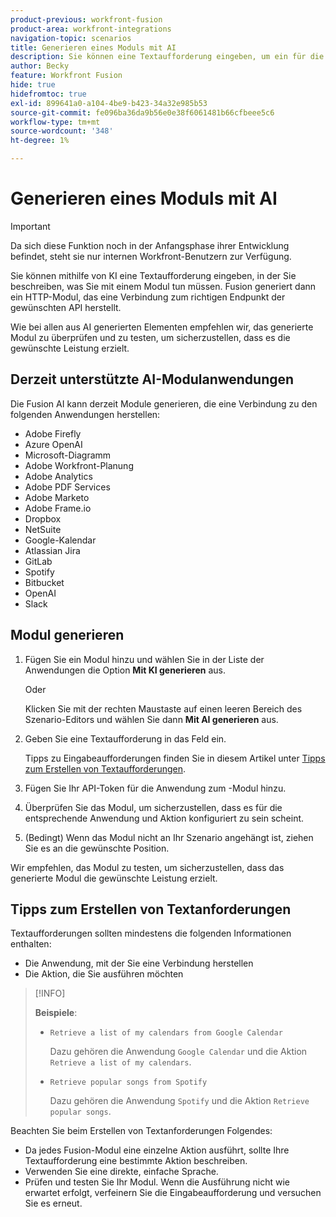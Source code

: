 ```yaml
---
product-previous: workfront-fusion
product-area: workfront-integrations
navigation-topic: scenarios
title: Generieren eines Moduls mit AI
description: Sie können eine Textaufforderung eingeben, um ein für die Eingabeaufforderung konfiguriertes HTTP-Modul zu erstellen.
author: Becky
feature: Workfront Fusion
hide: true
hidefromtoc: true
exl-id: 899641a0-a104-4be9-b423-34a32e985b53
source-git-commit: fe096ba36da9b56e0e38f6061481b66cfbeee5c6
workflow-type: tm+mt
source-wordcount: '348'
ht-degree: 1%

---
```


# Generieren eines Moduls mit AI

<!--DO NOT DELETE - linked through CSH-->

>[!IMPORTANT]
>
>Da sich diese Funktion noch in der Anfangsphase ihrer Entwicklung befindet, steht sie nur internen Workfront-Benutzern zur Verfügung.

Sie können mithilfe von KI eine Textaufforderung eingeben, in der Sie beschreiben, was Sie mit einem Modul tun müssen. Fusion generiert dann ein HTTP-Modul, das eine Verbindung zum richtigen Endpunkt der gewünschten API herstellt.

Wie bei allen aus AI generierten Elementen empfehlen wir, das generierte Modul zu überprüfen und zu testen, um sicherzustellen, dass es die gewünschte Leistung erzielt.

## Derzeit unterstützte AI-Modulanwendungen

Die Fusion AI kann derzeit Module generieren, die eine Verbindung zu den folgenden Anwendungen herstellen:

* Adobe Firefly
* Azure OpenAI
* Microsoft-Diagramm
* Adobe Workfront-Planung
* Adobe Analytics
* Adobe PDF Services
* Adobe Marketo
* Adobe Frame.io
* Dropbox
* NetSuite
* Google-Kalendar
* Atlassian Jira
* GitLab
* Spotify
* Bitbucket
* OpenAI
* Slack

## Modul generieren

1. Fügen Sie ein Modul hinzu und wählen Sie in der Liste der Anwendungen die Option **Mit KI generieren** aus.

   Oder

   Klicken Sie mit der rechten Maustaste auf einen leeren Bereich des Szenario-Editors und wählen Sie dann **Mit AI generieren** aus.
1. Geben Sie eine Textaufforderung in das Feld ein.

   Tipps zu Eingabeaufforderungen finden Sie in diesem Artikel unter [Tipps zum Erstellen von Textaufforderungen](#tips-for-creating-text-prompts).
1. Fügen Sie Ihr API-Token für die Anwendung zum -Modul hinzu.
1. Überprüfen Sie das Modul, um sicherzustellen, dass es für die entsprechende Anwendung und Aktion konfiguriert zu sein scheint.
1. (Bedingt) Wenn das Modul nicht an Ihr Szenario angehängt ist, ziehen Sie es an die gewünschte Position.

Wir empfehlen, das Modul zu testen, um sicherzustellen, dass das generierte Modul die gewünschte Leistung erzielt.

## Tipps zum Erstellen von Textanforderungen

Textaufforderungen sollten mindestens die folgenden Informationen enthalten:

* Die Anwendung, mit der Sie eine Verbindung herstellen
* Die Aktion, die Sie ausführen möchten

>[!INFO]
>
>**Beispiele**:
>
>* `Retrieve a list of my calendars from Google Calendar`
>
>   Dazu gehören die Anwendung `Google Calendar` und die Aktion `Retrieve a list of my calendars`.
>
>* `Retrieve popular songs from Spotify`
>
>   Dazu gehören die Anwendung `Spotify` und die Aktion `Retrieve popular songs`.

Beachten Sie beim Erstellen von Textanforderungen Folgendes:

* Da jedes Fusion-Modul eine einzelne Aktion ausführt, sollte Ihre Textaufforderung eine bestimmte Aktion beschreiben.
* Verwenden Sie eine direkte, einfache Sprache.
* Prüfen und testen Sie Ihr Modul. Wenn die Ausführung nicht wie erwartet erfolgt, verfeinern Sie die Eingabeaufforderung und versuchen Sie es erneut.
